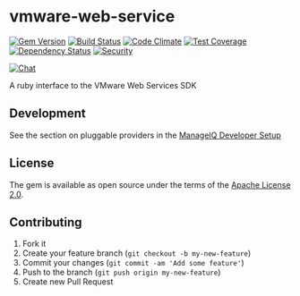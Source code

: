 # vmware-web-service

[![Gem Version](https://badge.fury.io/rb/vmware_web_service.svg)](http://badge.fury.io/rb/vmware_web_service)
[![Build Status](https://travis-ci.org/ManageIQ/vmware_web_service.svg)](https://travis-ci.org/ManageIQ/vmware_web_service)
[![Code Climate](https://codeclimate.com/github/ManageIQ/vmware_web_service.svg)](https://codeclimate.com/github/ManageIQ/vmware_web_service)
[![Test Coverage](https://codeclimate.com/github/ManageIQ/vmware_web_service/badges/coverage.svg)](https://codeclimate.com/github/ManageIQ/vmware_web_service/coverage)
[![Dependency Status](https://gemnasium.com/ManageIQ/vmware_web_service.svg)](https://gemnasium.com/ManageIQ/vmware_web_service)
[![Security](https://hakiri.io/github/ManageIQ/vmware_web_service/master.svg)](https://hakiri.io/github/ManageIQ/vmware_web_service/master)

[![Chat](https://badges.gitter.im/Join%20Chat.svg)](https://gitter.im/ManageIQ/manageiq-providers-vmware?utm_source=badge&utm_medium=badge&utm_campaign=pr-badge&utm_content=badge)

A ruby interface to the VMware Web Services SDK

## Development

See the section on pluggable providers in the [ManageIQ Developer Setup](http://manageiq.org/docs/guides/developer_setup)

## License

The gem is available as open source under the terms of the [Apache License 2.0](http://www.apache.org/licenses/LICENSE-2.0).

## Contributing

1. Fork it
2. Create your feature branch (`git checkout -b my-new-feature`)
3. Commit your changes (`git commit -am 'Add some feature'`)
4. Push to the branch (`git push origin my-new-feature`)
5. Create new Pull Request
